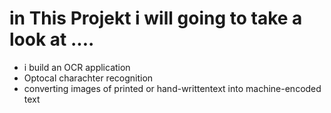 # in This Projekt i will going to take a look at ....

* i build an OCR application
* Optocal charachter recognition
* converting images of printed or hand-writtentext into machine-encoded text

<p align="center" width="100%">
    <img width="33%" src="https://user-images.githubusercontent.com/74714706/117035867-1b561480-ad05-11eb-9642-2a20bcd46717.png> 
</p>
     
